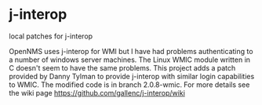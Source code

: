 # j-interop
local patches for j-interop

OpenNMS uses j-interop for WMI but I have had problems authenticating to a number of windows server machines. The Linux WMIC module written in C doesn't seem to have the same problems. This project adds a patch provided by Danny Tylman to provide j-interop with similar login capabilities to WMIC. The modified code is in branch 2.0.8-wmic. For more details see the wiki page https://github.com/gallenc/j-interop/wiki
